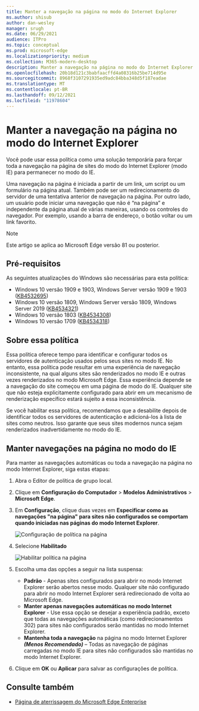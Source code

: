 ```yaml
---
title: Manter a navegação na página no modo do Internet Explorer
ms.author: shisub
author: dan-wesley
manager: srugh
ms.date: 06/29/2021
audience: ITPro
ms.topic: conceptual
ms.prod: microsoft-edge
ms.localizationpriority: medium
ms.collection: M365-modern-desktop
description: Manter a navegação na página no modo do Internet Explorer
ms.openlocfilehash: 20b18d121c3babfaacffd4a08316b25be714d95e
ms.sourcegitcommit: 8968f3107291935ed9adc84bba348d5f187eadae
ms.translationtype: MT
ms.contentlocale: pt-BR
ms.lasthandoff: 09/12/2021
ms.locfileid: "11978604"
---
```

# <a name="keep-in-page-navigation-in-internet-explorer-mode"></a>Manter a navegação na página no modo do Internet Explorer

Você pode usar essa política como uma solução temporária para forçar toda a navegação na página de sites do modo do Internet Explorer (modo IE) para permanecer no modo do IE.

Uma navegação na página é iniciada a partir de um link, um script ou um formulário na página atual. Também pode ser um redirecionamento do servidor de uma tentativa anterior de navegação na página. Por outro lado, um usuário pode iniciar uma navegação que não é “na página” e independente da página atual de várias maneiras, usando os controles do navegador. Por exemplo, usando a barra de endereço, o botão voltar ou um link favorito.

>[!NOTE]
>Este artigo se aplica ao Microsoft Edge versão 81 ou posterior.

## <a name="prerequisites"></a>Pré-requisitos

As seguintes atualizações do Windows são necessárias para esta política:

- Windows 10 versão 1909 e 1903, Windows Server versão 1909 e 1903 ([KB4532695](https://support.microsoft.com/help/4532695))
- Windows 10 versão 1809, Windows Server versão 1809, Windows Server 2019 ([KB4534321](https://support.microsoft.com/help/4534321))
- Windows 10 versão 1803 ([KB4534308](https://support.microsoft.com/help/4534308))
- Windows 10 versão 1709 ([KB4534318](https://support.microsoft.com/help/4534318))


## <a name="about-this-policy"></a>Sobre essa política

Essa política oferece tempo para identificar e configurar todos os servidores de autenticação usados ​​pelos seus sites no modo IE. No entanto, essa política pode resultar em uma experiência de navegação inconsistente, na qual alguns sites são renderizados no modo IE e outras vezes renderizados no modo Microsoft Edge. Essa experiência depende se a navegação do site começou em uma página de modo do IE. Qualquer site que não esteja explicitamente configurado para abrir em um mecanismo de renderização específico estará sujeito a essa inconsistência.

Se você habilitar essa política, recomendamos que a desabilite depois de identificar todos os servidores de autenticação e adicioná-los à lista de sites como neutros. Isso garante que seus sites modernos nunca sejam renderizados inadvertidamente no modo do IE.

## <a name="keep-in-page-navigation-in-ie-mode"></a>Manter navegações na página no modo do IE

Para manter as navegações automáticas ou toda a navegação na página no modo Internet Explorer, siga estas etapas:

1. Abra o Editor de política de grupo local.
2. Clique em **Configuração do Computador** > **Modelos Administrativos** > **Microsoft Edge**.
3. Em **Configuração**, clique duas vezes em **Especificar como as navegações "na página" para sites não configurados se comportam quando iniciadas nas páginas do modo Internet Explorer**.

   ![Configuração de política na página](media/edge-learnmore-inpage-nav/learnmore-in-page-nav-settings.png)

4. Selecione **Habilitado** 

   ![Habilitar política na página](media/edge-learnmore-inpage-nav/learnmore-in-page-nav-enable.png)

5. Escolha uma das opções a seguir na lista suspensa:

   - **Padrão** - Apenas sites configurados para abrir no modo Internet Explorer serão abertos nesse modo. Qualquer site não configurado para abrir no modo Internet Explorer será redirecionado de volta ao Microsoft Edge.
   - **Manter apenas navegações automáticas no modo Internet Explorer** - Use essa opção se desejar a experiência padrão, exceto que todas as navegações automáticas (como redirecionamentos 302) para sites não configurados serão mantidas no modo Internet Explorer.
   - **Mantenha toda a navegação** na página no modo Internet Explorer **_(Menos Recomendado)_** – Todas as navegação de páginas carregadas no modo IE para sites não configurados são mantidas no modo Internet Explorer.

6. Clique em **OK** ou **Aplicar** para salvar as configurações de política.

## <a name="see-also"></a>Consulte também

- [Página de aterrissagem do Microsoft Edge Enterprise](https://aka.ms/EdgeEnterprise)

